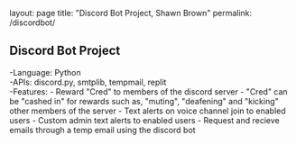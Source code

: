 layout: page
title: "Discord Bot Project, Shawn Brown"
permalink: /discordbot/

<section id="About">
  <h1>Discord Bot Project </h1>
  -Language: Python
  <br>
  -APIs: discord.py, smtplib, tempmail, replit
  <br>
  -Features:
    - Reward "Cred" to members of the discord server
    - "Cred" can be "cashed in" for rewards such as, "muting", "deafening" and "kicking" other members of the server
    - Text alerts on voice channel join to enabled users
    - Custom admin text alerts to enabled users
    - Request and recieve emails through a temp email using the discord bot
  </section>


